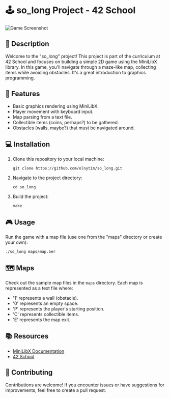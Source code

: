 # :joystick: so_long Project - 42 School

![Game Screenshot]()

## :book: Description

Welcome to the "so_long" project! This project is part of the curriculum at 42 School and focuses on building a simple 2D game using the MiniLibX library. In this game, you'll navigate through a maze-like map, collecting items while avoiding obstacles. It's a great introduction to graphics programming.

## :star2: Features

- Basic graphics rendering using MiniLibX.
- Player movement with keyboard input.
- Map parsing from a text file.
- Collectible items (coins, perhaps?) to be gathered.
- Obstacles (walls, maybe?) that must be navigated around.

## :computer: Installation

1. Clone this repository to your local machine:

   ```
   git clone https://github.com/olnytim/so_long.git
   ```

2. Navigate to the project directory:

   ```
   cd so_long
   ```

3. Build the project:

   ```
   make
   ```

## :video_game: Usage

Run the game with a map file (use one from the "maps" directory or create your own):

```
./so_long maps/map.ber
```

## :world_map: Maps

Check out the sample map files in the `maps` directory. Each map is represented as a text file where:

- '1' represents a wall (obstacle).
- '0' represents an empty space.
- 'P' represents the player's starting position.
- 'C' represents collectible items.
- 'E' represents the map exit.

## :books: Resources

- [MiniLibX Documentation](https://harm-smits.github.io/42docs/libs/minilibx)
- [42 School](https://www.42.fr/)

## :muscle: Contributing

Contributions are welcome! If you encounter issues or have suggestions for improvements, feel free to create a pull request.

